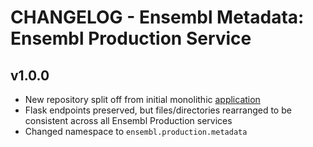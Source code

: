CHANGELOG - Ensembl Metadata: Ensembl Production Service
=========================================

v1.0.0
------
- New repository split off from initial monolithic [application](https://github.com/Ensembl/ensembl-prodinf-legacy-srv)
- Flask endpoints preserved, but files/directories rearranged to be consistent across all Ensembl Production services
- Changed namespace to `ensembl.production.metadata`
